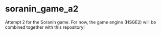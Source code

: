 # soranin_game_a2
Attempt 2 for the Soranin game. For now, the game engine (HSGE2) will be combined together with this repository!

